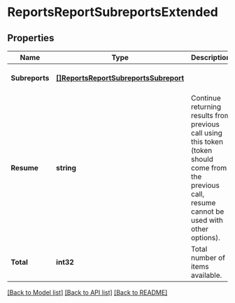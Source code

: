 # ReportsReportSubreportsExtended

## Properties
Name | Type | Description | Notes
------------ | ------------- | ------------- | -------------
**Subreports** | [**[]ReportsReportSubreportsSubreport**](ReportsReportSubreportsSubreport.md) |  | [optional] [default to null]
**Resume** | **string** | Continue returning results from previous call using this token (token should come from the previous call, resume cannot be used with other options). | [optional] [default to null]
**Total** | **int32** | Total number of items available. | [optional] [default to null]

[[Back to Model list]](../README.md#documentation-for-models) [[Back to API list]](../README.md#documentation-for-api-endpoints) [[Back to README]](../README.md)


